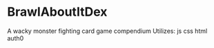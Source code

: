 # BrawlAboutItDex
A wacky monster fighting card game compendium
Utilizes:
  js
  css
  html
  auth0
